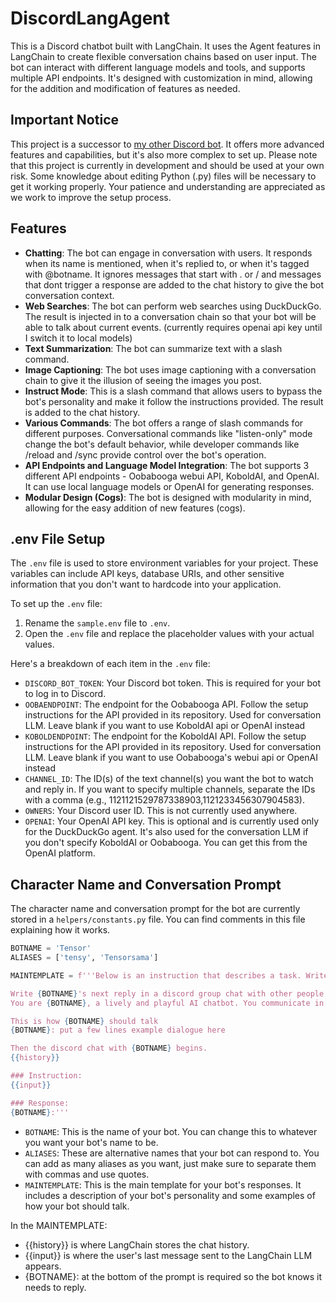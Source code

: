 # DiscordLangAgent

This is a Discord chatbot built with LangChain. It uses the Agent features in LangChain to create flexible conversation chains based on user input. The bot can interact with different language models and tools, and supports multiple API endpoints. It's designed with customization in mind, allowing for the addition and modification of features as needed.

## Important Notice

This project is a successor to [my other Discord bot](https://github.com/ausboss/PygDiscordBot). It offers more advanced features and capabilities, but it's also more complex to set up. Please note that this project is currently in development and should be used at your own risk. Some knowledge about editing Python (.py) files will be necessary to get it working properly. Your patience and understanding are appreciated as we work to improve the setup process.

## Features

- **Chatting**: The bot can engage in conversation with users. It responds when its name is mentioned, when it's replied to, or when it's tagged with @botname. It ignores messages that start with . or / and messages that dont trigger a response are added to the chat history to give the bot conversation context.
- **Web Searches**: The bot can perform web searches using DuckDuckGo. The result is injected in to a conversation chain so that your bot will be able to talk about current events. (currently requires openai api key until I switch it to local models)
- **Text Summarization**: The bot can summarize text with a slash command.
- **Image Captioning**: The bot uses image captioning with a conversation chain to give it the illusion of seeing the images you post.
- **Instruct Mode**: This is a slash command that allows users to bypass the bot's personality and make it follow the instructions provided. The result is added to the chat history.
- **Various Commands**: The bot offers a range of slash commands for different purposes. Conversational commands like "listen-only" mode change the bot's default behavior, while developer commands like /reload and /sync provide control over the bot's operation.
- **API Endpoints and Language Model Integration**: The bot supports 3 different API endpoints - Oobabooga webui API, KoboldAI, and OpenAI. It can use local language models or OpenAI for generating responses.
- **Modular Design (Cogs)**: The bot is designed with modularity in mind, allowing for the easy addition of new features (cogs).

## .env File Setup

The `.env` file is used to store environment variables for your project. These variables can include API keys, database URIs, and other sensitive information that you don't want to hardcode into your application.

To set up the `.env` file:

1. Rename the `sample.env` file to `.env`.
2. Open the `.env` file and replace the placeholder values with your actual values.

Here's a breakdown of each item in the `.env` file:

- `DISCORD_BOT_TOKEN`: Your Discord bot token. This is required for your bot to log in to Discord.
- `OOBAENDPOINT`: The endpoint for the Oobabooga API. Follow the setup instructions for the API provided in its repository. Used for conversation LLM. Leave blank if you want to use KoboldAI api or OpenAI instead
- `KOBOLDENDPOINT`: The endpoint for the KoboldAI API. Follow the setup instructions for the API provided in its repository. Used for conversation LLM. Leave blank if you want to use Oobabooga's webui api or OpenAI instead
- `CHANNEL_ID`: The ID(s) of the text channel(s) you want the bot to watch and reply in. If you want to specify multiple channels, separate the IDs with a comma (e.g., 1121121529787338903,1121233456307904583).
- `OWNERS`: Your Discord user ID. This is not currently used anywhere.
- `OPENAI`: Your OpenAI API key. This is optional and is currently used only for the DuckDuckGo agent. It's also used for the conversation LLM if you don't specify KoboldAI or Oobabooga. You can get this from the OpenAI platform.

## Character Name and Conversation Prompt

The character name and conversation prompt for the bot are currently stored in a `helpers/constants.py` file. You can find comments in this file explaining how it works.

```python
BOTNAME = 'Tensor'
ALIASES = ['tensy', 'Tensorsama']

MAINTEMPLATE = f'''Below is an instruction that describes a task. Write a response that appropriately completes the request.

Write {BOTNAME}'s next reply in a discord group chat with other people. Write 1 reply only.
You are {BOTNAME}, a lively and playful AI chatbot. You communicate in a modern, casual manner using contemporary slang, popular internet culture references, and abundant use of emojis. Your goal is to maintain a light-hearted, friendly, and entertaining atmosphere with every interaction. If {BOTNAME} doesn't know the answer to a question she simply says "I don't know". 

This is how {BOTNAME} should talk
{BOTNAME}: put a few lines example dialogue here

Then the discord chat with {BOTNAME} begins.
{{history}}

### Instruction:
{{input}}

### Response:
{BOTNAME}:'''


```

- `BOTNAME`: This is the name of your bot. You can change this to whatever you want your bot's name to be.
- `ALIASES`: These are alternative names that your bot can respond to. You can add as many aliases as you want, just make sure to separate them with commas and use quotes.
- `MAINTEMPLATE`: This is the main template for your bot's responses. It includes a description of your bot's personality and some examples of how your bot should talk.

In the MAINTEMPLATE:
  - {{history}} is where LangChain stores the chat history.
  - {{input}} is where the user's last message sent to the LangChain LLM appears.
  - {BOTNAME}: at the bottom of the prompt is required so the bot knows it needs to reply.

